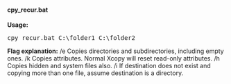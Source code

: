 #### cpy_recur.bat
**Usage:**
<pre>
cpy_recur.bat C:\folder1 C:\folder2
</pre>

**Flag explanation:**
/e Copies directories and subdirectories, including empty ones.
/k Copies attributes. Normal Xcopy will reset read-only attributes.
/h Copies hidden and system files also.
/i If destination does not exist and copying more than one file, assume destination is a directory.
